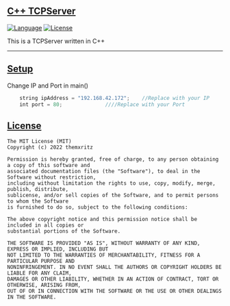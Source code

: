 ## [C++ TCPServer](#tcpserver)

[![Language](https://img.shields.io/badge/Language-C%2B%2B-blue)]()
[![License](https://img.shields.io/github/license/vhesener/Closures.svg?style=plastic&colorB=68B7EB)]()


This is a TCPServer written in C++

***
## [Setup](#usage-overview)

Change IP and Port in main()

```swift
	string ipAddress = "192.168.42.172";	//Replace with your IP
	int port = 80;				////Replace with your Port

```


## [License](#license)

```text
The MIT License (MIT)
Copyright (c) 2022 themxritz
 
Permission is hereby granted, free of charge, to any person obtaining a copy of this software and
associated documentation files (the "Software"), to deal in the Software without restriction,
including without limitation the rights to use, copy, modify, merge, publish, distribute,
sublicense, and/or sell copies of the Software, and to permit persons to whom the Software
is furnished to do so, subject to the following conditions:
 
The above copyright notice and this permission notice shall be included in all copies or
substantial portions of the Software.
 
THE SOFTWARE IS PROVIDED "AS IS", WITHOUT WARRANTY OF ANY KIND, EXPRESS OR IMPLIED, INCLUDING BUT
NOT LIMITED TO THE WARRANTIES OF MERCHANTABILITY, FITNESS FOR A PARTICULAR PURPOSE AND
NONINFRINGEMENT. IN NO EVENT SHALL THE AUTHORS OR COPYRIGHT HOLDERS BE LIABLE FOR ANY CLAIM,
DAMAGES OR OTHER LIABILITY, WHETHER IN AN ACTION OF CONTRACT, TORT OR OTHERWISE, ARISING FROM,
OUT OF OR IN CONNECTION WITH THE SOFTWARE OR THE USE OR OTHER DEALINGS IN THE SOFTWARE.
```

